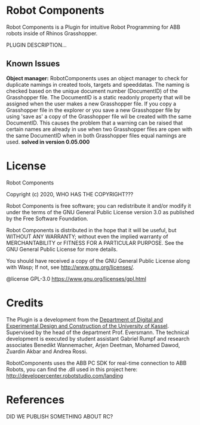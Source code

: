 # Robot Components
Robot Components is a Plugin for intuitive Robot Programming for ABB robots inside of Rhinos Grasshopper.

PLUGIN DESCRIPTION...

## Known Issues
**Object manager:** RobotComponents uses an object manager to check for duplicate namings in created tools, targets and speeddatas. The naming is checked based on the unique document number (DocumentID) of the Grasshopper file. The DocumentID is a static readonly property that will be assigned when the user makes a new Grasshopper file. If you copy a Grasshopper file in the explorer or you save a new Grasshopper file by using 'save as' a copy of the Grasshopper file wil be created with the same DocumentID. This causes the problem that a warning can be raised that certain names are already in use when two Grasshopper files are open with the same DocumentID when in both Grasshopper files equal namings are used. **solved in version 0.05.000**

# License
Robot Components

Copyright (c) 2020, WHO HAS THE COPYRIGHT???

Robot Components is free software; you can redistribute it and/or modify it under the terms of the GNU General Public License version 3.0 as published by the Free Software Foundation. 

Robot Components is distributed in the hope that it will be useful, but WITHOUT ANY WARRANTY; without even the implied warranty of MERCHANTABILITY or FITNESS FOR A PARTICULAR PURPOSE. See the GNU General Public License for more details.

You should have received a copy of the GNU General Public License along with Wasp; If not, see <http://www.gnu.org/licenses/>.

@license GPL-3.0 <https://www.gnu.org/licenses/gpl.html>

# Credits
The Plugin is a development from the [Department of Digital and Experimental Design and Construction of the University of Kassel](https://edek.uni-kassel.de/). Supervised by the head of the department Prof. Eversmann. The technical development is executed by student assistant Gabriel Rumpf and research associates Benedikt Wannemacher, Arjen Deetman, Mohamed Dawod, Zuardin Akbar and Andrea Rossi.

RobotComponents uses the ABB PC SDK for real-time connection to ABB Robots, you can find the .dll used in this project here: http://developercenter.robotstudio.com/landing

# References
DID WE PUBLISH SOMETHING ABOUT RC?

